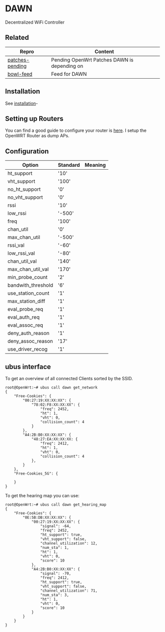 # DAWN
Decentralized WiFi Controller

## Related

|Repro             |Content                   |
|------------------|--------------------------|
|[patches-pending](https://github.com/berlin-open-wireless-lab/patches-pending)|Pending OpenWrt Patches DAWN is depending on|
|[bowl-feed](https://github.com/berlin-open-wireless-lab/bowl-feed)|Feed for DAWN|

## Installation

See [installation](INSTALL.md)-

## Setting up Routers

You can find a good guide to configure your router is [here](https://gist.github.com/braian87b/bba9da3a7ac23c35b7f1eecafecdd47d).
I setup the OpenWRT Router as dump APs.

## Configuration


|Option             |Standard | Meaning |
|-------------------|---------|---------|
|ht_support         |  '10'   |         |
|vht_support        |  '100'  |         |
|no_ht_support      |  '0'    |         |
|no_vht_support     |  '0'    |         |
|rssi               |  '10'   |         |
|low_rssi           |  '-500' |         |
|freq               |  '100'  |         |
|chan_util          |  '0'    |         |
|max_chan_util      |  '-500' |         |
|rssi_val           |  '-60'  |         |
|low_rssi_val       |  '-80'  |         |
|chan_util_val      |  '140'  |         |
|max_chan_util_val  |  '170'  |         |
|min_probe_count    |  '2'    |         |
|bandwith_threshold |  '6'    |         |
|use_station_count  |  '1'    |         |
|max_station_diff   |  '1'    |         |
|eval_probe_req     |  '1'    |         |
|eval_auth_req      |  '1'    |         |
|eval_assoc_req     |  '1'    |         |
|deny_auth_reason   |  '1'    |         |
|deny_assoc_reason  |  '17'   |         |
|use_driver_recog   |  '1'    |         |


## ubus interface
To get an overview of all connected Clients sorted by the SSID.

    root@OpenWrt:~# ubus call dawn get_network
    {
	    "Free-Cookies": {
		    "00:27:19:XX:XX:XX": {
			    "78:02:F8:XX:XX:XX": {
				    "freq": 2452,
				    "ht": 1,
				    "vht": 0,
				    "collision_count": 4
			    }
		    },
		    "A4:2B:B0:XX:XX:XX": {
			    "48:27:EA:XX:XX:XX: {
				    "freq": 2412,
				    "ht": 1,
				    "vht": 0,
				    "collision_count": 4
			    },
		    }
	    },
	    "Free-Cookies_5G": {
    		
	    }
    }
To get the hearing map you can use:

    root@OpenWrt:~# ubus call dawn get_hearing_map
    {
	    "Free-Cookies": {
		    "0E:5B:DB:XX:XX:XX": {
			    "00:27:19:XX:XX:XX": {
				    "signal": -64,
				    "freq": 2452,
				    "ht_support": true,
				    "vht_support": false,
				    "channel_utilization": 12,
				    "num_sta": 1,
				    "ht": 1,
				    "vht": 0,
				    "score": 10
			    },
			    "A4:2B:B0:XX:XX:XX": {
				    "signal": -70,
				    "freq": 2412,
				    "ht_support": true,
				    "vht_support": false,
				    "channel_utilization": 71,
				    "num_sta": 3,
				    "ht": 1,
				    "vht": 0,
				    "score": 10
			    }
		    }
	    }
    }
